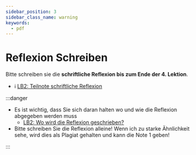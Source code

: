 ```yaml
---
sidebar_position: 3
sidebar_class_name: warning
keywords:
  - pdf
---
```


# Reflexion Schreiben

Bitte schreiben sie die **schriftliche Reflexion bis zum Ende der 4. Lektion**.

- :information_source:
  [LB2: Teilnote schriftliche Reflexion](/docs/beurteilungen/LB2.md#teilnote-schriftliche-reflexion)

:::danger

- Es ist wichtig, dass Sie sich daran halten wo und wie die Reflexion abgegeben
  werden muss
  - [LB2: Wo wird die Reflexion geschrieben?](/docs/beurteilungen/LB2.md#wo-wird-die-reflexion-geschrieben)
- Bitte schreiben Sie die Reflexion alleine! Wenn ich zu starke Ähnlichkeit
  sehe, wird dies als Plagiat gehalten und kann die Note 1 geben!

:::
